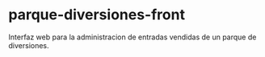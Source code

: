 # parque-diversiones-front
Interfaz web para la administracion de entradas vendidas de un parque de diversiones. 
